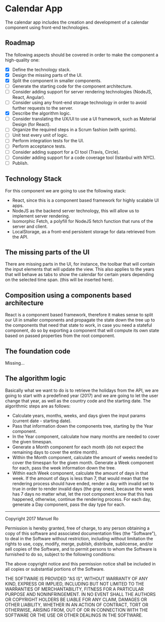 # Calendar App
The calendar app includes the creation and development of a calendar component using front-end technologies.

## Roadmap
The following aspects should be covered in order to make the component a high-quality one:
- [x] Define the technology stack.
- [x] Design the missing parts of the UI.
- [x] Split the component in smaller components.
- [ ] Generate the starting code for the component architecture.
- [ ] Consider adding support for server rendering technologies (NodeJS, React, Angular).
- [ ] Consider using any front-end storage technology in order to avoid further requests to the server.
- [x] Describe the algorithm logic.
- [ ] Consider translating the UX/UI to use a UI framework, such as Material Design (for React).
- [ ] Organize the required steps in a Scrum fashion (with sprints).
- [ ] Unit test every unit of logic.
- [ ] Perform integration tests for the UI.
- [ ] Perform acceptance tests.
- [ ] Consider adding support for a CI tool (Travis, Circle).
- [ ] Consider adding support for a code coverage tool (Istanbul with NYC).
- [ ] Publish.

## Technology Stack
For this component we are going to use the following stack:
- React, since this is a component based framework for highly scalable UI apps.
- NodeJS as the backend server technology, this will allow us to implement server rendering.
- Isomorphic Fetch, a polyfill for NodeJS fetch function that runs of the server and client.
- LocalStorage, as a front-end persistent storage for data retrieved from the API.

## The missing parts of the UI
There are missing parts in the UI, for instance, the toolbar that will contain the input elements that will update the view. This also applies to the years that will behave as tabs to show the calendar for certain years depending on the selected time span.
(this will be inserted here).

## Composition using a components based architecture
React is a component based framework, therefore it makes sense to split our UI in smaller components and propagate the state down the tree up to the components that need that state to work, in case you need a stateful component, do so by exporting a component that will compute its own state based on passed properties from the root component.

## The foundation code
Missing...

## The algorithm logic
Basically what we want to do is to retrieve the holidays from the API, we are going to start with a predefined year (2017) and we are going to let the user change that year, as well as the country code and the starting date. The algorithmic steps are as follows:
- Calculate years, months, weeks, and days given the input params (current date - starting date).
- Pass that information down the components tree, starting by the Year component.
- In the Year component, calculate how many months are needed to cover the given timespan.
- Generate a Month component for each month (do not expect the remaining days to cover the entire month).
- Within the Month component, calculate the amount of weeks needed to cover the timespan for the given month. Generate a Week component for each, pass the week information down the tree.
- Within each Week component, calculate the amount of days in that week. If the amount of days is less than 7, that would mean that the rendering process should have ended, render a day with invalid set to true in order to render invalid days (the gray ones), because the week has 7 days no matter what, let the root component know that this has happened, otherwise, continue the rendering process. For each day, generate a Day component, pass the day type for each.

___
Copyright 2017 Manuel Ro

Permission is hereby granted, free of charge, to any person obtaining a copy of this software and associated documentation files (the "Software"), to deal in the Software without restriction, including without limitation the rights to use, copy, modify, merge, publish, distribute, sublicense, and/or sell copies of the Software, and to permit persons to whom the Software is furnished to do so, subject to the following conditions:

The above copyright notice and this permission notice shall be included in all copies or substantial portions of the Software.

THE SOFTWARE IS PROVIDED "AS IS", WITHOUT WARRANTY OF ANY KIND, EXPRESS OR IMPLIED, INCLUDING BUT NOT LIMITED TO THE WARRANTIES OF MERCHANTABILITY, FITNESS FOR A PARTICULAR PURPOSE AND NONINFRINGEMENT. IN NO EVENT SHALL THE AUTHORS OR COPYRIGHT HOLDERS BE LIABLE FOR ANY CLAIM, DAMAGES OR OTHER LIABILITY, WHETHER IN AN ACTION OF CONTRACT, TORT OR OTHERWISE, ARISING FROM, OUT OF OR IN CONNECTION WITH THE SOFTWARE OR THE USE OR OTHER DEALINGS IN THE SOFTWARE.
